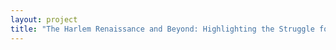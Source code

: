 ```yaml
--- 
layout: project 
title: "The Harlem Renaissance and Beyond: Highlighting the Struggle for Civil Rights and the New Cultural Aesthetic it Helped Create through the Digitization of the papers of Alain Locke, Arthur B. Spingarn, Joel Spingarn, and Georgia Douglas Johnson." 
---
```



